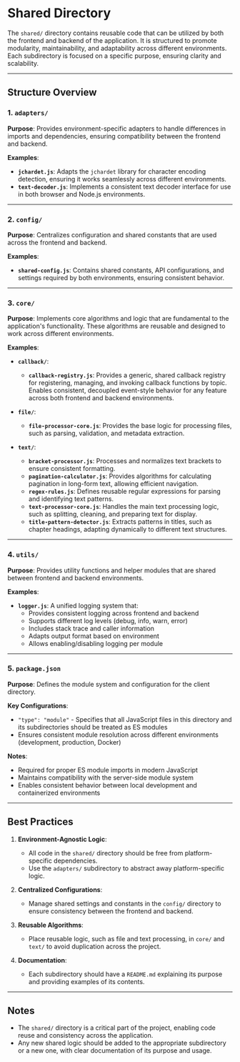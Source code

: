 # Shared Directory

The `shared/` directory contains reusable code that can be utilized by both the frontend and backend of the application. It is structured to promote modularity, maintainability, and adaptability across different environments. Each subdirectory is focused on a specific purpose, ensuring clarity and scalability.

---

## Structure Overview

### 1. `adapters/`

**Purpose**: Provides environment-specific adapters to handle differences in imports and dependencies, ensuring compatibility between the frontend and backend.

**Examples**:

- **`jchardet.js`**: Adapts the `jchardet` library for character encoding detection, ensuring it works seamlessly across different environments.
- **`text-decoder.js`**: Implements a consistent text decoder interface for use in both browser and Node.js environments.

---

### 2. `config/`

**Purpose**: Centralizes configuration and shared constants that are used across the frontend and backend.

**Examples**:

- **`shared-config.js`**: Contains shared constants, API configurations, and settings required by both environments, ensuring consistent behavior.

---

### 3. `core/`

**Purpose**: Implements core algorithms and logic that are fundamental to the application's functionality. These algorithms are reusable and designed to work across different environments.

**Examples**:

- **`callback/`**:

  - **`callback-registry.js`**: Provides a generic, shared callback registry for registering, managing, and invoking callback functions by topic. Enables consistent, decoupled event-style behavior for any feature across both frontend and backend environments.

- **`file/`**:

  - **`file-processor-core.js`**: Provides the base logic for processing files, such as parsing, validation, and metadata extraction.

- **`text/`**:

  - **`bracket-processor.js`**: Processes and normalizes text brackets to ensure consistent formatting.
  - **`pagination-calculator.js`**: Provides algorithms for calculating pagination in long-form text, allowing efficient navigation.
  - **`regex-rules.js`**: Defines reusable regular expressions for parsing and identifying text patterns.
  - **`text-processor-core.js`**: Handles the main text processing logic, such as splitting, cleaning, and preparing text for display.
  - **`title-pattern-detector.js`**: Extracts patterns in titles, such as chapter headings, adapting dynamically to different text structures.

---

### 4. `utils/`

**Purpose**: Provides utility functions and helper modules that are shared between frontend and backend environments.

**Examples**:

- **`logger.js`**: A unified logging system that:
  - Provides consistent logging across frontend and backend
  - Supports different log levels (debug, info, warn, error)
  - Includes stack trace and caller information
  - Adapts output format based on environment
  - Allows enabling/disabling logging per module

---

### 5. `package.json`

**Purpose**: Defines the module system and configuration for the client directory.

**Key Configurations**:

- `"type": "module"` - Specifies that all JavaScript files in this directory and its subdirectories should be treated as ES modules
- Ensures consistent module resolution across different environments (development, production, Docker)

**Notes**:

- Required for proper ES module imports in modern JavaScript
- Maintains compatibility with the server-side module system
- Enables consistent behavior between local development and containerized environments

---

## Best Practices

1. **Environment-Agnostic Logic**:
   - All code in the `shared/` directory should be free from platform-specific dependencies.
   - Use the `adapters/` subdirectory to abstract away platform-specific logic.

2. **Centralized Configurations**:
   - Manage shared settings and constants in the `config/` directory to ensure consistency between the frontend and backend.

3. **Reusable Algorithms**:
   - Place reusable logic, such as file and text processing, in `core/` and `text/` to avoid duplication across the project.

4. **Documentation**:
   - Each subdirectory should have a `README.md` explaining its purpose and providing examples of its contents.

---

## Notes

- The `shared/` directory is a critical part of the project, enabling code reuse and consistency across the application.
- Any new shared logic should be added to the appropriate subdirectory or a new one, with clear documentation of its purpose and usage.
